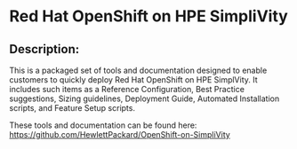 # Red Hat OpenShift on HPE SimpliVity

 

## Description: 
This is a packaged set of tools and documentation designed to enable customers to quickly deploy Red Hat OpenShift on HPE SimplVity.  It includes such items as a Reference Configuration, Best Practice suggestions, Sizing guidelines, Deployment Guide, Automated Installation scripts, and Feature Setup scripts.

These tools and documentation can be found here: https://github.com/HewlettPackard/OpenShift-on-SimpliVity